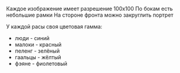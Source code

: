 Каждое изображение имеет разрешение 100х100
По бокам есть небольшие рамки
На стороне фронта можно закруглить портрет

У каждой расы своя цветовая гамма:
- люди - синий
- малоки - красный
- пеленг - зелёный
- гаальцы - жёлтый
- фэяне - фиолетовый